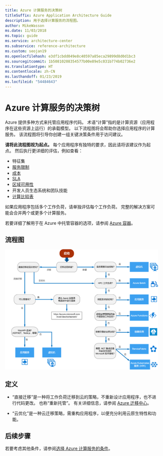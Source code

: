 ```yaml
---
title: Azure 计算服务的决策树
titleSuffix: Azure Application Architecture Guide
description: 用于选择计算服务的流程图。
author: MikeWasson
ms.date: 11/03/2018
ms.topic: guide
ms.service: architecture-center
ms.subservice: reference-architecture
ms.custom: seojan19
ms.openlocfilehash: e3df1cbdd049e8c40597a85eca29899d8d0d1bc3
ms.sourcegitcommit: 1b50810208354577b00e89e5c031b774b02736e2
ms.translationtype: HT
ms.contentlocale: zh-CN
ms.lasthandoff: 01/23/2019
ms.locfileid: "54484643"
---
```

# <a name="decision-tree-for-azure-compute-services"></a>Azure 计算服务的决策树

Azure 提供多种方式来托管应用程序代码。 术语“计算”指的是计算资源（应用程序在这些资源上运行）的承载模型。 以下流程图将会帮助你选择应用程序的计算服务。 该流程图将引导你创建一组关键决策条件用于访问建议。

**请将此流程图视为起点。** 每个应用程序有独特的要求，因此请将该建议作为起点。 然后执行更详细的评估，例如查看：

- 特征集
- [服务限制](/azure/azure-subscription-service-limits)
- [成本](https://azure.microsoft.com/pricing/)
- [SLA](https://azure.microsoft.com/support/legal/sla/)
- [区域可用性](https://azure.microsoft.com/global-infrastructure/services/)
- 开发人员生态系统和团队技能
- [计算比较表](./compute-comparison.md)

如果应用程序包括多个工作负荷，请单独评估每个工作负荷。 完整的解决方案可能会合并两个或更多个计算服务。

若要详细了解用于在 Azure 中托管容器的选项，请参阅 [Azure 容器](https://azure.microsoft.com/overview/containers/)。

## <a name="flowchart"></a>流程图

![Azure 计算服务的决策树](../images/compute-decision-tree.svg)

## <a name="definitions"></a>定义

- “直接迁移”是一种将工作负荷迁移到云的策略，不重新设计应用程序，也不进行代码更改。 也称“重新托管”。 有关详细信息，请参阅 [Azure 迁移中心](https://azure.microsoft.com/migration/)。

- “云优化”是一种云迁移策略，需重构应用程序，以便充分利用云原生特性和功能。

## <a name="next-steps"></a>后续步骤

若要考虑其他条件，请参阅[选择 Azure 计算服务的条件](./compute-comparison.md)。
